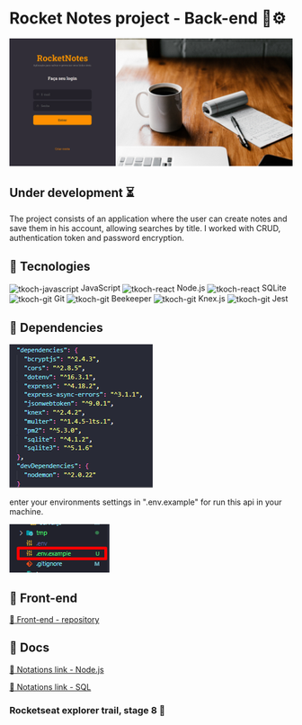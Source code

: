 # Rocket Notes project - Back-end 📓⚙
![preview](./public/github/preview.png)

## Under development ⏳

The project consists of an application where the user can create notes and save them in his account, allowing searches by title. I worked with CRUD, authentication token and password encryption.

## 🔧 Tecnologies

 <img align="center" alt="tkoch-javascript" height="30" width="40" src="https://cdn.jsdelivr.net/gh/devicons/devicon/icons/javascript/javascript-original.svg" /> JavaScript 
 <img align="center" alt="tkoch-react" height="30" width="40" src="https://cdn.jsdelivr.net/gh/devicons/devicon/icons/nodejs/nodejs-original.svg" /> Node.js
 <img align="center" alt="tkoch-react" height="30" width="40" src="https://cdn.jsdelivr.net/gh/devicons/devicon/icons/sqlite/sqlite-original.svg" /> SQLite
 <img align="center" alt="tkoch-git" height="30" width="40" src="https://cdn.jsdelivr.net/gh/devicons/devicon/icons/git/git-original.svg" /> Git
 <img align="center" alt="tkoch-git" height="30" width="60" src="https://images.g2crowd.com/uploads/product/image/social_landscape/social_landscape_4eafe3715c8622c7c51c1ed85a65a262/beekeeper-studio.png" /> Beekeeper
 <img align="center" alt="tkoch-git" height="30" width="30" src="https://knexjs.org/knex-logo.png" /> Knex.js
 <img align="center" alt="tkoch-git" height="30" width="30" src="https://www.svgrepo.com/show/353930/jest.svg" /> Jest


## 🛅 Dependencies
 ![preview](./public/github/image-2.png)

enter your environments settings in ".env.example" for run this api in your machine.

</p>

![preview](./public/github/image-1.png)

## 🎨 Front-end

[🔗 Front-end - repository](https://github.com/tkoch97/rocket-notes-front)

## 📃 Docs

[🔗 Notations link - Node.js](https://rectangular-lemonade-0d3.notion.site/Node-js-584393270a1345b8944100fcf72ad363)

[🔗 Notations link - SQL](https://rectangular-lemonade-0d3.notion.site/Banco-de-dados-estruturados-SQL-dbe9feb94b1c48138e8fd9de470e0f91)

### Rocketseat explorer trail, stage 8 🚀
